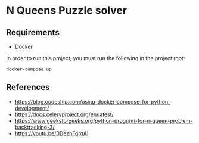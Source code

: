 # N Queens Puzzle solver

## Requirements

* Docker

In order to run this project, you must run the following in the project root:

```command-line
docker-compose up
```

## References

* <https://blog.codeship.com/using-docker-compose-for-python-development/>
* <https://docs.celeryproject.org/en/latest/>
* <https://www.geeksforgeeks.org/python-program-for-n-queen-problem-backtracking-3/>
* <https://youtu.be/0DeznFqrgAI>

